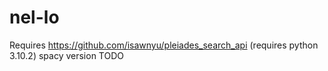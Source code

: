 # nel-lo
Requires
https://github.com/isawnyu/pleiades_search_api (requires python 3.10.2)
spacy version TODO
